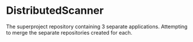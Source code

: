 # DistributedScanner

The superproject repository containing 3 separate applications.
Attempting to merge the separate repositories created for each.
